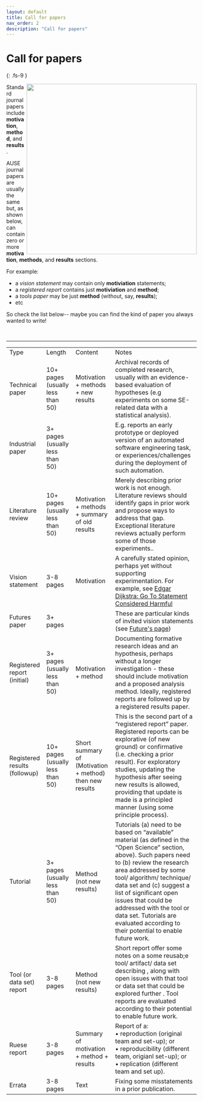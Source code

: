 ```yaml
---
layout: default
title: Call for papers
nav_order: 2
description: "Call for papers"
---
```


# Call for papers
{: .fs-9 }


<img src="/img/venn.png" align=right width=450>

Standard journal papers include **motivation**, **method**, and **results**. 

AUSE journal papers are usually the same but, as shown below, can contain zero or more
**motivation**, **methods**, and **results** sections.

For example:

- a _vision statement_ may contain only **motiviation** statements;
- a _registered report_ contains just **motiviation** and **method**;
- a _tools paper_ may be just **method** (without, say, **results**);
- etc

So check the list below-- maybe you can find the kind of paper you always wanted to write!

<br clear=all>

---

<font size="1">
<table>
<tr><td>Type </td><td> Length</td><td> Content </td><td style="min-width: 100px; width=100px;"> Notes</td></tr>
<tr><td>Technical paper </td><td> 10+ pages (usually less than 50) </td><td> Motivation + methods  +  new results </td><td> Archival records of completed research, usually with an  evidence-based evaluation of hypotheses (e.g experiments on some SE-related data with a statistical analysis).   </td></tr>
<tr><td>Industrial paper </td><td> 3+ pages (usually less than 50)</td><td> </td><td> E.g. reports an early prototype or deployed version of an automated software engineering task, or experiences/challenges during the deployment of such automation.</td></tr>
<tr><td>Literature review </td><td> 10+ pages (usually less than 50) </td><td> Motivation + methods + summary of old results  </td><td> Merely describing prior work is not  enough. Literature reviews should identify gaps in prior work and propose ways to address that gap. Exceptional literature reviews actually perform some of those experiments..</td></tr>
<tr><td>Vision statement </td><td> 3-8 pages </td><td> Motivation </td><td> A carefully stated opinion, perhaps yet without supporting experimentation.  For example, see <a href="https://homepages.cwi.nl/~storm/teaching/reader/Dijkstra68.pdf">Edgar Dijkstra: Go To Statement Considered Harmful</a> </td></tr>
<tr><td>Futures paper</td><td>3+ pages</td><td>  </td><td> These are particular kinds of invited vision statements (see <a href="futures.html">Future's page</a>)</td></tr>
<tr><td>Registered report (initial) </td><td> 3+ pages (usually less than 50) </td><td> Motivation + method </td><td> Documenting  formative research ideas and an hypothesis, perhaps without a longer investigation -  these should include motivation and a proposed analysis method.  Ideally, registered reports are followed up by a registered results paper. </td></tr>
<tr><td>Registered results<br>(followup) </td><td> 10+ pages (usually less than 50) </td><td> Short summary of (Motivation + method) then new results </td><td> This is the second part of a “registered report” paper.  Registered reports  can be explorative (of new ground) or confirmative (i.e. checking a prior result). For exploratory studies,  updating the  hypothesis after seeing new results is allowed, providing that update is made  is a principled manner (using some principle process).</td></tr>
<tr><td>Tutorial </td><td> 3+ pages (usually less than 50) </td><td> Method (not new results) </td><td> Tutorials (a) need to be based on  “available” material  (as defined in the “Open Science” section, above).  Such papers need to (b) review the research area addressed by some tool/ algorithm/ technique/   data set and (c) suggest a list of significant open issues  that could be  addressed with the tool or data set. Tutorials are evaluated  according to their potential to enable future work.</td></tr>
<tr><td>Tool (or data set) report </td><td> 3-8 pages </td><td> Method (not  new results) </td><td> Short report offer some notes on a  some reusab;e tool/ artifact/ data set describing , along with open issues with that   tool or data set that could be explored further .  Tool reports are evaluated  according to their potential to enable future work.</td></tr>
<tr><td>Ruese report</td><td> 3-8 pages </td><td> Summary of motivation + method + results </td><td>  Report of a:<br> &bull;  reproduction (original team and set-up); or<br> &bull; reproducibility (different team, origianl set-up); or<br> &bull; replication (different team and set up). </td></tr>
<tr><td>Errata </td><td> 3-8 pages </td><td> Text </td><td> Fixing some misstatements in a prior publication.  </td></tr>
</table>
</font>


